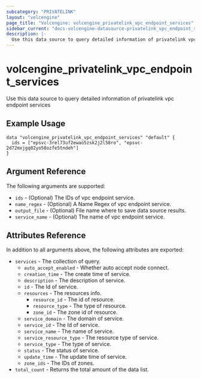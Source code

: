 ```yaml
---
subcategory: "PRIVATELINK"
layout: "volcengine"
page_title: "Volcengine: volcengine_privatelink_vpc_endpoint_services"
sidebar_current: "docs-volcengine-datasource-privatelink_vpc_endpoint_services"
description: |-
  Use this data source to query detailed information of privatelink vpc endpoint services
---
```

# volcengine_privatelink_vpc_endpoint_services
Use this data source to query detailed information of privatelink vpc endpoint services
## Example Usage
```hcl
data "volcengine_privatelink_vpc_endpoint_services" "default" {
  ids = ["epsvc-3rel73uf2ewao5zsk2j2l58ro", "epsvc-2d72mxjgq02yo58ozfe5tndeh"]
}
```
## Argument Reference
The following arguments are supported:
* `ids` - (Optional) The IDs of vpc endpoint service.
* `name_regex` - (Optional) A Name Regex of vpc endpoint service.
* `output_file` - (Optional) File name where to save data source results.
* `service_name` - (Optional) The name of vpc endpoint service.

## Attributes Reference
In addition to all arguments above, the following attributes are exported:
* `services` - The collection of query.
    * `auto_accept_enabled` - Whether auto accept node connect.
    * `creation_time` - The create time of service.
    * `description` - The description of service.
    * `id` - The Id of service.
    * `resources` - The resources info.
        * `resource_id` - The id of resource.
        * `resource_type` - The type of resource.
        * `zone_id` - The zone id of resource.
    * `service_domain` - The domain of service.
    * `service_id` - The Id of service.
    * `service_name` - The name of service.
    * `service_resource_type` - The resource type of service.
    * `service_type` - The type of service.
    * `status` - The status of service.
    * `update_time` - The update time of service.
    * `zone_ids` - The IDs of zones.
* `total_count` - Returns the total amount of the data list.


